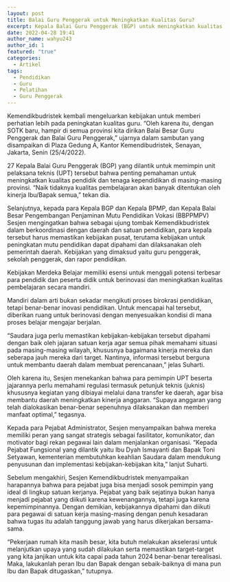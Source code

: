 ```yaml
---
layout: post
title: Balai Guru Penggerak untuk Meningkatkan Kualitas Guru?
excerpt: Kepala Balai Guru Penggerak (BGP) untuk meningkatkan kualitas pendidik dan tenaga kependidikan di masing-masing provinsi
date: 2022-04-28 19:41
author_name: wahyu243
author_id: 1
featured: "true"
categories:
  - Artikel
tags:
  - Pendidikan
  - Guru
  - Pelatihan
  - Guru Penggerak
---
```


Kemendikbudristek kembali mengeluarkan kebijakan untuk memberi perhatian lebih pada peningkatan kualitas guru. “Oleh karena itu, dengan SOTK baru, hampir di semua provinsi kita dirikan Balai Besar Guru Penggerak dan Balai Guru Penggerak,” ujarnya dalam sambutan yang disampaikan di Plaza Gedung A, Kantor Kemendibudristek, Senayan, Jakarta, Senin (25/4/2022).

27 Kepala Balai Guru Penggerak (BGP) yang dilantik untuk memimpin unit pelaksana teknis (UPT) tersebut bahwa  penting pemahaman untuk meningkatkan kualitas pendidik dan tenaga kependidikan di masing-masing provinsi. “Naik tidaknya kualitas pembelajaran akan banyak ditentukan oleh kinerja Ibu/Bapak semua,” tekan dia.

Selanjutnya, kepada para Kepala BGP dan Kepala BPMP, dan Kepala Balai Besar Pengembangan Penjaminan Mutu Pendidikan Vokasi (BBPPMPV) Sesjen mengingatkan bahwa sebagai ujung tombak Kemendikbudristek dalam berkoordinasi dengan daerah dan satuan pendidikan, para kepala tersebut harus memastikan kebijakan pusat, terutama kebijakan untuk peningkatan mutu pendidikan dapat dipahami dan dilaksanakan oleh pemerintah daerah. Kebijakan yang dimaksud yaitu guru penggerak, sekolah penggerak, dan rapor pendidikan.

Kebijakan Merdeka Belajar memiliki esensi untuk menggali potensi terbesar para pendidik dan peserta didik untuk berinovasi dan meningkatkan kualitas pembelajaran secara mandiri.

Mandiri dalam arti bukan sekadar  mengikuti proses birokrasi pendidikan, tetapi benar-benar inovasi pendidikan. Untuk mencapai hal tersebut, diberikan ruang untuk berinovasi dengan menyesuaikan kondisi di mana proses belajar mengajar berjalan.

“Saudara juga perlu memastikan kebijakan-kebijakan tersebut dipahami dengan baik oleh jajaran satuan kerja agar semua pihak memahami situasi pada masing-masing wilayah, khususnya bagaimana kinerja mereka dan seberapa jauh mereka dari target. Nantinya, informasi tersebut berguna untuk membantu daerah dalam membuat perencanaan,” jelas Suharti.

Oleh karena itu, Sesjen menekankan bahwa para pemimpin UPT beserta jajarannya perlu memahami regulasi termasuk petunjuk teknis (juknis) khususnya kegiatan yang dibiayai melalui dana transfer ke daerah, agar bisa membantu daerah meningkatkan kinerja anggaran. “Supaya anggaran yang telah dialokasikan benar-benar sepenuhnya dilaksanakan dan memberi manfaat optimal,” tegasnya.

Kepada para Pejabat Administrator, Sesjen menyampaikan bahwa mereka memiliki peran yang sangat strategis sebagai fasilitator, komunikator, dan motivator bagi rekan pegawai lain dalam menjalankan organisasi. “Kepada Pejabat Fungsional yang dilantik yaitu Ibu Dyah Ismayanti dan Bapak Toni Setyawan, kementerian membutuhkan keahlian Saudara dalam mendukung penyusunan dan implementasi kebijakan-kebijakan kita,” lanjut Suharti.

Sebelum mengakhiri, Sesjen Kemendikbudristek menyampaikan harapannya bahwa para pejabat juga bisa menjadi sosok pemimpin yang ideal di lingkup satuan kerjanya. Pejabat yang baik sejatinya bukan hanya menjadi pejabat yang diikuti karena kewenangannya, tetapi juga karena kepemimpinannya. Dengan demikian, kebijakannya dipahami dan diikuti para pegawai di satuan kerja masing-masing dengan penuh kesadaran bahwa tugas itu adalah tanggung jawab yang harus dikerjakan bersama-sama.

“Pekerjaan rumah kita masih besar, kita butuh melakukan akselerasi untuk melanjutkan upaya yang sudah dilakukan serta memastikan target-target yang kita janjikan untuk kita capai pada tahun 2024 benar-benar terealisasi. Maka, lakukanlah peran Ibu dan Bapak dengan sebaik-baiknya di mana pun Ibu dan Bapak ditugaskan,” tutupnya.